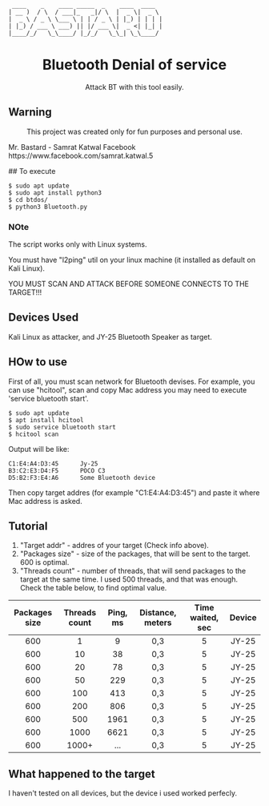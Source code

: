 ```
 ____    _    ____ _____  _    ____  ____
| __ )  / \  / ___|_   _|/ \  |  _ \|  _ \
|  _ \ / _ \ \___ \ | | / _ \ | |_) | | | |
| |_) / ___ \ ___) || |/ ___ \|  _ <| |_| |
|____/_/   \_\____/ |_/_/   \_\_| \_\____/
```
<h1 align="center">Bluetooth Denial of service</h1>
<p align="center">
  <a href="https://python.org">
  </a>
</p>
<p align="center">Attack BT with this tool easily. </p>



## Warning
<p align="center">This project was created only for fun purposes and personal use.</p>
<p>
Mr. Bastard -
Samrat Katwal
Facebook
   https://www.facebook.com/samrat.katwal.5
</p>
## To execute


```
$ sudo apt update
$ sudo apt install python3
$ cd btdos/
$ python3 Bluetooth.py
```
### NOte
<p>The script works only with Linux systems.</p>
<p>You must have "l2ping" util on your linux machine (it installed as default on Kali Linux).</p>
<p>YOU MUST SCAN AND ATTACK BEFORE SOMEONE CONNECTS TO THE TARGET!!!</p>

## Devices Used
Kali Linux as attacker, and JY-25 Bluetooth Speaker as target.

## HOw to use
<p>First of all, you must scan network for Bluetooth devises. For example, you can use "hcitool", scan and copy Mac address you may need to execute 'service bluetooth start'.</p>

```
$ sudo apt update
$ apt install hcitool
$ sudo service bluetooth start
$ hcitool scan
```
<p>Output will be like:</p>

```
C1:E4:A4:D3:45      Jy-25
B3:C2:E3:D4:F5      POCO C3
D5:B2:F3:E4:A6      Some Bluetooth device
```
<p>Then copy target addres (for example "C1:E4:A4:D3:45") and paste it where Mac address is asked.</p>

## Tutorial

1. "Target addr" - addres of your target (Check info above).
2. "Packages size" - size of the packages, that will be sent to the target. 600 is optimal.
3. "Threads count" - number of threads, that will send packages to the target at the same time. I used 500 threads, and that was enough. Check the table below, to find optimal value.

|  Packages size | Threads count| Ping, ms  | Distance, meters | Time waited, sec  | Device |
|:--------------:|:-----: |:------------:|:--------------------:|:----------------:|:------:|
|  600           | 1       | 9           |0,3                   |           5      |JY-25   |
|  600           | 10      | 38          |0,3                   |           5      |JY-25   |
|  600           | 20      | 78          |0,3                   |           5      |JY-25   |
|  600           | 50      | 229         |0,3                   |           5      |JY-25   |
|  600           | 100     | 413         |0,3                   |           5      |JY-25   |
|  600           | 200     | 806         |0,3                   |           5      |JY-25   |
|  600           | 500     | 1961        |0,3                   |           5      |JY-25   |
|  600           | 1000    | 6621        |0,3                   |           5      |JY-25   |
|  600           | 1000+   | ...         |0,3                   |           5      |JY-25   |

## What happened to the target

<p>I haven't tested on all devices, but the device i used worked perfecly.</p>
